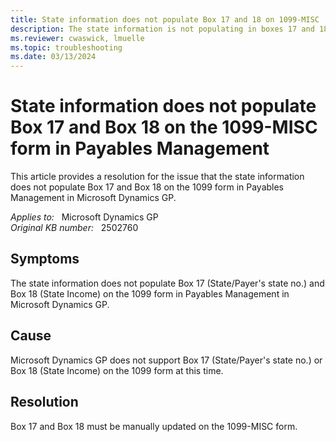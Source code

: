 ```yaml
---
title: State information does not populate Box 17 and 18 on 1099-MISC
description: The state information is not populating in boxes 17 and 18 on the 1099-MISC form in Payables Management. Provides a resolution.
ms.reviewer: cwaswick, lmuelle
ms.topic: troubleshooting
ms.date: 03/13/2024
---
```

# State information does not populate Box 17 and Box 18 on the 1099-MISC form in Payables Management

This article provides a resolution for the issue that the state information does not populate Box 17 and Box 18 on the 1099 form in Payables Management in Microsoft Dynamics GP.

_Applies to:_ &nbsp; Microsoft Dynamics GP  
_Original KB number:_ &nbsp; 2502760

## Symptoms

The state information does not populate Box 17 (State/Payer's state no.) and Box 18 (State Income) on the 1099 form in Payables Management in Microsoft Dynamics GP.

## Cause

Microsoft Dynamics GP does not support Box 17 (State/Payer's state no.) or Box 18 (State Income) on the 1099 form at this time.

## Resolution

Box 17 and Box 18 must be manually updated on the 1099-MISC form.
